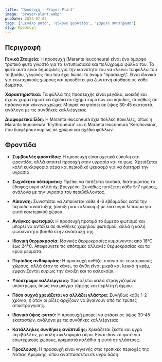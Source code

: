 ```yaml
---
title: 'Προσευχή - Prayer Plant'
image: 'prayer-plant.webp'
pubDate: 2024-07-02
tags: ['μεγάλο φυτό', 'εύκολη φροντίδα', 'χαμηλή συντήρηση']
slug: Προσευχή
---
```


**Περιγραφή**
----------------
**Γενικά Στοιχεία:**
Η προσευχή (Maranta leuconeura) είναι ένα όμορφο τροπικό φυτό γνωστό για τα εντυπωσιακά και πολύχρωμα φύλλα του. Το φυτό αυτό είναι δημοφιλές για την ικανότητά του να κλείνει τα φύλλα του το βράδυ, γεγονός που του έχει δώσει το όνομα "προσευχή". Είναι ιδανικό για εσωτερικούς χώρους και προσθέτει μια ζωντανή αίσθηση σε κάθε δωμάτιο.

**Χαρακτηριστικά:**
Τα φύλλα της προσευχής είναι μεγάλα, ωοειδή και έχουν χαρακτηριστικά σχέδια σε σχήμα κυμάτων και κηλίδες, συνήθως σε πράσινο και κόκκινο χρώμα. Μπορεί να φτάσει σε ύψος 30-45 εκατοστά, ανάλογα με τις συνθήκες καλλιέργειας.

**Διαφορετικά Είδη:**
Η Maranta leuconeura έχει πολλές ποικιλίες, όπως η Maranta leuconeura 'Erythroneura' και η Maranta leuconeura 'Kerchoviana', που διαφέρουν κυρίως σε χρώμα και σχέδιο φύλλων.

**Φροντίδα**
--------------

* **Συμβουλές φροντίδας:** Η προσευχή είναι σχετικά εύκολη στη φροντίδα, αλλά απαιτεί προσοχή στην υγρασία και το φως. Χρειάζεται καλή κυκλοφορία αέρα και περιοδικό ψεκασμό για να διατηρεί την υγρασία.

* **Συχνότητα πότισματος:** Πρέπει να ποτίζεται τακτικά, διατηρώντας το έδαφος υγρό αλλά όχι βρεγμένο. Συνήθως ποτίζεται κάθε 5-7 ημέρες, ανάλογα με την υγρασία του περιβάλλοντος.

* **Λίπανση:** Συνιστάται να λιπαίνεται κάθε 4-6 εβδομάδες κατά την περίοδο ανάπτυξης (άνοιξη και καλοκαίρι) με ένα υγρό λίπασμα για φυτά εσωτερικού χώρου.

* **Ανάγκες φωτισμού:** Η προσευχή προτιμά το έμμεσο φωτισμό και μπορεί να αντέξει σε συνθήκες χαμηλού φωτισμού, αλλά η καλή φωτεινότητα βοηθά στην ανάπτυξή της.

* **Ιδανική θερμοκρασία:** Ιδανικές θερμοκρασίες κυμαίνονται από 18°C έως 24°C. Αποφεύγετε τις απότομες αλλαγές θερμοκρασίας και τα κρύα ρεύματα.

* **Περίοδος ανθοφορίας:** Η προσευχή ανθίζει σπάνια σε εσωτερικούς χώρους, αλλά όταν το κάνει, τα άνθη είναι μικρά και λευκά ή κρέμ, εμφανίζονται κυρίως την άνοιξη και το καλοκαίρι.

* **Υπόστρωμα καλλιέργειας:** Χρειάζεται καλά στραγγιζόμενο υπόστρωμα, όπως ένα μείγμα τύρφης και περλίτη ή άμμου.

* **Πόσο συχνά χρειάζεται να αλλάζει γλάστρα:** Συνήθως κάθε 1-2 χρόνια, ή όταν οι ρίζες αρχίζουν να βγαίνουν από τις τρύπες αποστράγγισης.

* **Ιδανικό ύψος φυτού:** Η προσευχή μπορεί να φτάσει σε ύψος 30-45 εκατοστών, ανάλογα με τις συνθήκες καλλιέργειας.

* **Κατάλληλες συνθήκες ανάπτυξης:** Χρειάζεται ζεστό και υγρό περιβάλλον, με καλή κυκλοφορία αέρα. Είναι ιδανικό φυτό για εσωτερικούς χώρους, κρεμαστά καλάθια ή φυτά σε γλάστρες.

* **Προέλευση:** Η προσευχή είναι γηγενής στις τροπικές περιοχές της Νότιας Αμερικής, όπου αναπτύσσεται σε υγρά δάση.